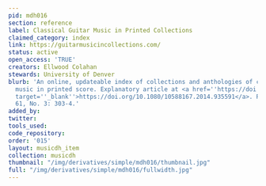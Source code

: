 ```yaml
---
pid: mdh016
section: reference
label: Classical Guitar Music in Printed Collections
claimed_category: index
link: https://guitarmusicincollections.com/
status: active
open_access: 'TRUE'
creators: Ellwood Colahan
stewards: University of Denver
blurb: 'An online, updateable index of collections and anthologies of classical guitar
  music in printed score. Explanatory article at <a href=''https://doi.org/10.1080/10588167.2014.935591''
  target=''_blank''>https://doi.org/10.1080/10588167.2014.935591</a>. Reviewed Fontes
  61, No. 3: 303-4.'
added_by:
twitter:
tools_used:
code_repository:
order: '015'
layout: musicdh_item
collection: musicdh
thumbnail: "/img/derivatives/simple/mdh016/thumbnail.jpg"
full: "/img/derivatives/simple/mdh016/fullwidth.jpg"
---
```

